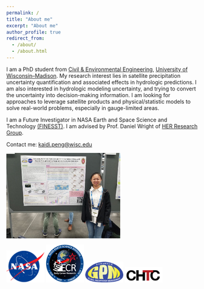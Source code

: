 ```yaml
---
permalink: /
title: "About me"
excerpt: "About me"
author_profile: true
redirect_from: 
  - /about/
  - /about.html
---
```


I am a PhD student from [Civil & Environmental Engineering](https://engineering.wisc.edu/departments/civil-environmental-engineering/), [University of Wisconsin–Madison](https://www.wisc.edu/). My research interest lies in satellite precipitation uncertainty quantification and associated effects in hydrologic predictions. I am also interested in hydrologic modeling uncertainty, and trying to convert the uncertainty into decision-making information. I am looking for approaches to leverage satellite products and physical/statistic models to solve real-world problems, especially in gauge-limited areas. 

I am a Future Investigator in NASA Earth and Space Science and Technology [(FINESST)](https://science.nasa.gov/earth-science/early-career-opportunities). I am advised by Prof. Daniel Wright of [HER Research Group](https://her.cee.wisc.edu/).

Contact me: kaidi.peng@wisc.edu

<img src='/images/conf.me.1.png' width='300px'>

<img src='/images/nasa.png' width='100px'>  <img src='/images/ECR.png' width='100px'>  <img src='/images/GPM.png' width='100px'>  <img src='/images/CHTC.png' width='100px'>
